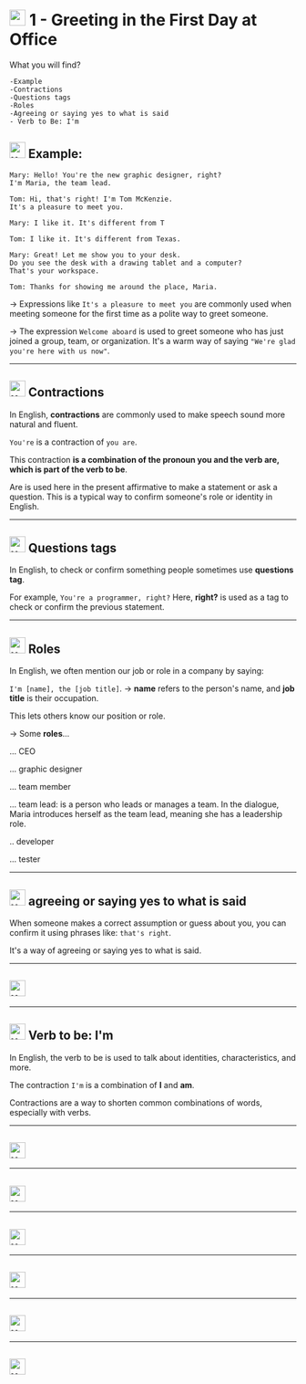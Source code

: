 #  <img width="28" height="28" src="https://img.icons8.com/emoji/28/united-kingdom-emoji.png" alt="united-kingdom-emoji"/> 1 - Greeting in the First Day at Office

What you will find?


```
-Example
-Contractions
-Questions tags
-Roles
-Agreeing or saying yes to what is said
- Verb to Be: I'm
```

##  <img width="28" height="28" src="https://img.icons8.com/emoji/28/united-kingdom-emoji.png" alt="united-kingdom-emoji"/> Example:

```
Mary: Hello! You're the new graphic designer, right? 
I'm Maria, the team lead.

Tom: Hi, that's right! I'm Tom McKenzie. 
It's a pleasure to meet you.

Mary: I like it. It's different from T

Tom: I like it. It's different from Texas.

Mary: Great! Let me show you to your desk. 
Do you see the desk with a drawing tablet and a computer? 
That's your workspace.

Tom: Thanks for showing me around the place, Maria.
```

-> Expressions like `It's a pleasure to meet you` are commonly used when meeting someone for the first time as a polite way to greet someone.

-> The expression `Welcome aboard` is used to greet someone who has just joined a group, team, or organization. It's a warm way of saying `"We're glad you're here with us now"`.

---

##  <img width="28" height="28" src="https://img.icons8.com/emoji/28/united-kingdom-emoji.png" alt="united-kingdom-emoji"/> Contractions

In English, **contractions** are commonly used to make speech sound more natural and fluent. 

`You're` is a contraction of `you are`.

This contraction **is a combination of the pronoun you and the verb are, which is part of the verb to be**. 

Are is used here in the present affirmative to make a statement or ask a question. This is a typical way to confirm someone's role or identity in English.

---

##  <img width="28" height="28" src="https://img.icons8.com/emoji/28/united-kingdom-emoji.png" alt="united-kingdom-emoji"/> Questions tags

In English, to check or confirm something people sometimes use **questions tag**. 

For example, `You're a programmer, right?` Here, **right?** is used as a tag to check or confirm the previous statement.

---

##  <img width="28" height="28" src="https://img.icons8.com/emoji/28/united-kingdom-emoji.png" alt="united-kingdom-emoji"/> Roles

In English, we often mention our job or role in a company by saying:

`I'm [name], the [job title]`. -> **name** refers to the person's name, and **job title** is their occupation. 
 
This lets others know our position or role.

-> Some **roles**...

... CEO

... graphic designer

... team member

... team lead: is a person who leads or manages a team. In the dialogue, Maria introduces herself as the team lead, meaning she has a leadership role.

.. developer

... tester

---

##  <img width="28" height="28" src="https://img.icons8.com/emoji/28/united-kingdom-emoji.png" alt="united-kingdom-emoji"/> agreeing or saying yes to what is said

When someone makes a correct assumption or guess about you, you can confirm it using phrases like: `that's right`.

It's a way of agreeing or saying yes to what is said.

---

##  <img width="28" height="28" src="https://img.icons8.com/emoji/28/united-kingdom-emoji.png" alt="united-kingdom-emoji"/>

---

##  <img width="28" height="28" src="https://img.icons8.com/emoji/28/united-kingdom-emoji.png" alt="united-kingdom-emoji"/> Verb to be: I'm 

In English, the verb to be is used to talk about identities, characteristics, and more.

The contraction `I'm` is a combination of **I** and **am**. 

Contractions are a way to shorten common combinations of words, especially with verbs.

---

##  <img width="28" height="28" src="https://img.icons8.com/emoji/28/united-kingdom-emoji.png" alt="united-kingdom-emoji"/>

---

##  <img width="28" height="28" src="https://img.icons8.com/emoji/28/united-kingdom-emoji.png" alt="united-kingdom-emoji"/> 

---

##  <img width="28" height="28" src="https://img.icons8.com/emoji/28/united-kingdom-emoji.png" alt="united-kingdom-emoji"/>


---

##  <img width="28" height="28" src="https://img.icons8.com/emoji/28/united-kingdom-emoji.png" alt="united-kingdom-emoji"/>

---

##  <img width="28" height="28" src="https://img.icons8.com/emoji/28/united-kingdom-emoji.png" alt="united-kingdom-emoji"/> 

---

##  <img width="28" height="28" src="https://img.icons8.com/emoji/28/united-kingdom-emoji.png" alt="united-kingdom-emoji"/>